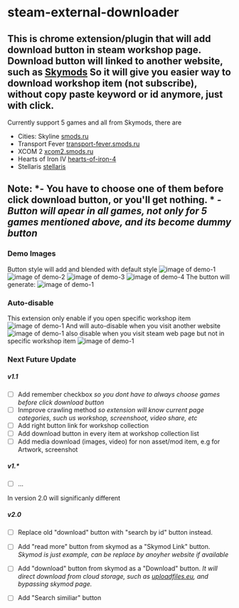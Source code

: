 # steam-external-downloader
This is chrome extension/plugin that will add download button in steam workshop page.
Download button will linked to another website, such as [Skymods](http://smods.ru) 
So it will give you easier way to download workshop item (not subscribe), without copy paste keyword or id anymore, just with click.
---------------------------------
Currently support 5 games and all from Skymods, there are 
* Cities: Skyline [smods.ru](http://smods.ru)
* Transport Fever [transport-fever.smods.ru](http://transport-fever.smods.ru)
* XCOM 2 [xcom2.smods.ru](http://xcom2.smods.ru)
* Hearts of Iron IV [hearts-of-iron-4](http://hearts-of-iron-4.smods.ru)
* Stellaris [stellaris](http://stellaris.smods.ru)

Note: 
*- You have to choose one of them before click download button, or you'll get nothing. *
*- Button will apear in all games, not only for 5 games mentioned above, and its become dummy button*
----------------------------------
### Demo Images
Button style will add and blended with default style
![image of demo-1](https://github.com/wisnudir/steam-external-downloader/blob/master/demo-images/1400%20560.png)
![image of demo-2](https://github.com/wisnudir/steam-external-downloader/blob/master/demo-images/aa.png)
![image of demo-3](https://github.com/wisnudir/steam-external-downloader/blob/master/demo-images/aaa.png)
![image of demo-4](https://github.com/wisnudir/steam-external-downloader/blob/master/demo-images/aaaa.png)
The button will generate:
![image of demo-1](https://github.com/wisnudir/steam-external-downloader/blob/master/demo-images/aaaaa.png)

### Auto-disable
This extension only enable if you open specific workshop item
![image of demo-1](https://github.com/wisnudir/steam-external-downloader/blob/master/demo-images/enable.png)
And will auto-disable when you visit another website
![image of demo-1](https://github.com/wisnudir/steam-external-downloader/blob/master/demo-images/disable.png)
also disable when you visit steam web page but not in specific workshop item
![image of demo-1](https://github.com/wisnudir/steam-external-downloader/blob/master/demo-images/disable-2.png)

### Next Future Update
##### v1.1
- [ ] Add remember checkbox *so you dont have to always choose games before click download button*
- [ ] Inmprove crawling method *so extension will know current page categories, such us workshop, screenshoot, video share, etc*
- [ ] Add right button link for workshop collection
- [ ] Add download button in every item at workshop collection list
- [ ] Add media download (images, video) for non asset/mod item, e.g for Artwork, screenshot

##### v1.*
- [ ] ...

In version 2.0 will significanly different
##### v2.0
- [ ] Replace old "download" button with "search by id" button instead.
- [ ] Add "read more" button from skymod as a "Skymod Link" button. *Skymod is just example, can be replace by anoyher website if available*
- [ ] Add "download" button from skymod as a "Download" button. *It will direct download from cloud storage, such as [uploadfiles.eu](http://uploadfiles.eu/), and bypassing skymod page.*
- [ ] Add "Search similiar" button 

